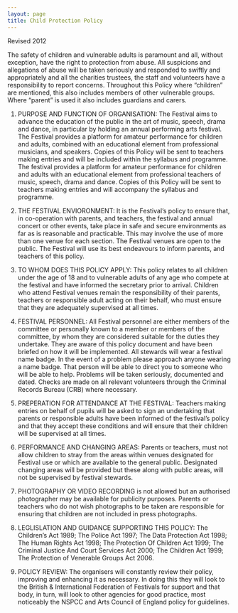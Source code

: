```yaml
---
layout: page
title: Child Protection Policy
---
```


Revised 2012

The safety of children and vulnerable adults is paramount and all, without exception, have the right to protection from abuse. All suspicions and allegations of abuse will be taken seriously and responded to swiftly and appropriately and all the charities trustees, the staff and volunteers have a responsibility to report concerns. Throughout this Policy where “children” are mentioned, this also includes members of other vulnerable groups. Where “parent” is used it also includes guardians and carers.

1. PURPOSE AND FUNCTION OF ORGANISATION: The Festival aims to advance the education of the public in the art of music, speech, drama and dance, in particular by holding an annual performing arts festival. The Festival provides a platform for amateur performance for children and adults, combined with an educational element from professional musicians, and speakers. Copies of this Policy will be sent to teachers making entries and will be included within the syllabus and programme. The festival provides a platform for amateur performance for children and adults with an educational element from professional teachers of music, speech, drama and dance. Copies of this Policy will be sent to teachers making entries and will accompany the syllabus and programme.

2. THE FESTIVAL ENVIORONMENT: It is the Festival’s policy to ensure that, in co-operation with parents, and teachers, the festival and annual concert or other events, take place in safe and secure environments as far as is reasonable and practicable. This may involve the use of more than one venue for each section. The Festival venues are open to the public. The Festival will use its best endeavours to inform parents, and teachers of this policy.

3. TO WHOM DOES THIS POLICY APPLY: This policy relates to all children under the age of 18 and to vulnerable adults of any age who compete at the festival and have informed the secretary prior to arrival. Children who attend Festival venues remain the responsibility of their parents, teachers or responsible adult acting on their behalf, who must ensure that they are adequately supervised at all times.

4. FESTIVAL PERSONNEL: All Festival personnel are either members of the committee or personally known to a member or members of the committee, by whom they are considered suitable for the duties they undertake. They are aware of this policy document and have been briefed on how it will be implemented. All stewards will wear a festival name badge. In the event of a problem please approach anyone wearing a name badge. That person will be able to direct you to someone who will be able to help. Problems will be taken seriously, documented and dated. Checks are made on all relevant volunteers through the Criminal Records Bureau (CRB) where necessary.

5. PREPERATION FOR ATTENDANCE AT THE FESTIVAL: Teachers making entries on behalf of pupils will be asked to sign an undertaking that parents or responsible adults have been informed of the festival’s policy and that they accept these conditions and will ensure that their children will be supervised at all times.

6. PERFORMANCE AND CHANGING AREAS: Parents or teachers, must not allow children to stray from the areas within venues designated for Festival use or which are available to the general public. Designated changing areas will be provided but these along with public areas, will not be supervised by festival stewards.

7. PHOTOGRAPHY OR VIDEO RECORDING is not allowed but an authorised photographer may be available for publicity purposes. Parents or teachers who do not wish photographs to be taken are responsible for ensuring that children are not included in press photographs.

8. LEGLISLATION AND GUIDANCE SUPPORTING THIS POLICY: The Children’s Act 1989; The Police Act 1997; The Data Protection Act 1998; The Human Rights Act 1998; The Protection Of Children Act 1999; The Criminal Justice And Court Services Act 2000; The Children Act 1999; The Protection of Venerable Groups Act 2006.

9. POLICY REVIEW: The organisers will constantly review their policy, improving and enhancing it as necessary. In doing this they will look to the British & International Federation of Festivals for support and that body, in turn, will look to other agencies for good practice, most noticeably the NSPCC and Arts Council of England policy for guidelines.